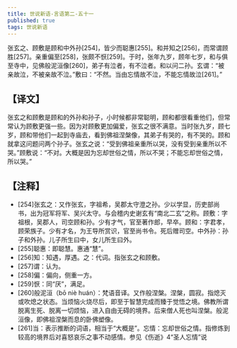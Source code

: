 ```yaml
---
title: 世说新语-言语第二-五十一
published: true
tags: 世说新语
---
```


张玄之、顾敷是顾和中外孙[254]，皆少而聪惠[255]。和并知之[256]，而常谓顾胜[257]。亲重偏至[258]，张颇不恹[259]。于时，张年九岁，顾年七岁，和与俱至寺中，见佛般泥洹像[260]，弟子有泣者，有不泣者。和以问二孙。玄谓：“被亲故泣，不被亲故不泣。”敷曰：“不然。当由忘情故不泣，不能忘情故泣[261]。”

## 【译文】

张玄之和顾敷是顾和的外孙和孙子，小时候都非常聪明，顾和都很看重他们，但常常认为顾敷更强一些。因为对顾敷更加偏爱，张玄之很不满意。当时张九岁，顾七岁，顾和带他们一起到寺庙去，看到佛祖涅槃像，其弟子有哭的，有不哭的。顾和就拿这问题问两个孙子。张玄之说：“受到佛祖亲重所以哭，没有受到亲重所以不哭。”顾敷说：“不对。大概是因为忘却世俗之情，所以不哭；不能忘却世俗之情，所以哭。”

## 【注释】

- [254]张玄之：又作张玄，字祖希，吴郡太守澄之孙。少以学显，历吏部尚书，出为冠军将军、吴兴太守。与会稽内史谢玄有“南北二玄”之称。顾敷：字祖根，吴郡人，司空顾和孙。少有才气，官至著作郎，早卒。顾和：字君孝，顾荣族子。少有才名，为王导所赏识，官至尚书令。死后赠司空。中外孙：孙子和外孙。儿子所生曰中，女儿所生曰外。
- [255]聪惠：即聪慧。惠通“慧”。
- [256]知：知遇，厚遇。之：代词。指张玄之和顾敷。
- [257]谓：认为。
- [258]偏：偏向，侧重一方。
- [259]恹：同“厌”，满足。
- [260]般泥洹（bō niè huán）：梵语音译。又作般涅槃。涅槃，圆寂。指熄灭或吹熄之状态。当烦恼火烧尽后，即至于智慧完成而臻于觉悟之境。佛教所谓脱离生死、脱离一切烦恼，进入自由无碍的境界。后来僧人死也叫涅槃。般泥洹像，即佛祖涅槃而息的卧佛塑像。
- [261]当：表示推断的词语，相当于“大概是”。忘情：忘却世俗之情。指修炼到较高的境界后对喜怒哀乐之事不动感情。参见《伤逝》4“圣人忘情”说
